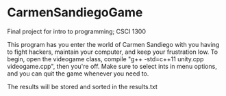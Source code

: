 # CarmenSandiegoGame
Final project for intro to programming; CSCI 1300

This program has you enter the world of Carmen Sandiego with you having to fight hackers, maintain your computer, and keep your frustration low. 
To begin, open the videogame class, compile "g++ -std=c++11 unity.cpp videogame.cpp", then you're off. Make sure to select ints in menu options,
and you can quit the game whenever you need to. 

The results will be stored and sorted in the results.txt
